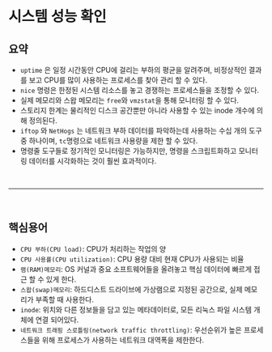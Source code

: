 # 시스템 성능 확인
## 요약
- `uptime` 은 일정 시간동안 CPU에 걸리는 부하의 평균을 알려주며, 비정상적인 결과를 보고 CPU를 많이 사용하는 프로세스를 찾아 관리 할 수 있다.
- `nice` 명령은 한정된 시스템 리소스를 놓고 경쟁하는 프로세스들을 조정할 수 있다.
- 실제 메모리와 스왑 메모리는 `free`와 `vmzstat`을 통해 모니터링 할 수 있다.
- 스토리지 한계는 물리적인 디스크 공간뿐만 아니라 사용할 수 있는 inode 개수에 의해 정의된다.
- `iftop` 와 `NetHogs` 는 네트워크 부하 데이터를 파악하는데 사용하는 수십 개의 도구 중 하나이며, `tc`명령으로 네트워크 사용량을 제한 할 수 있다.
- 명령줄 도구들로 정기적인 모니터링은 가능하지만, 명령을 스크립트화하고 모니터링 데이터를 시각화하는 것이 훨씬 효과적이다.

<br><hr><br>

## 핵심용어
- `CPU 부하(CPU load)`: CPU가 처리하는 작업의 양
- `CPU 사용률(CPU utilization)`: CPU 용량 대비 현재 CPU가 사용되는 비율
- `램(RAM)메모리`: OS 커널과 중요 소프트웨어들을 올려놓고 핵심 데이터에 빠르게 접근 할 수 있게 한다.
- `스왑(swap)메모리`: 하드디스트 드라이브에 가상램으로 지정된 공간으로, 실제 메모리가 부족할 때 사용한다.
- `inode`: 위치와 다른 정보들을 담고 있는 메타데이터로, 모든 리눅스 파일 시스템 개체에 연결 되어있다.
- `네트워크 트래핑 스로틀링(network traffic throttling)`: 우선순위가 높은 프로세스들을 위해 프로세스가 사용하는 네트워크 대역폭을 제한한다.